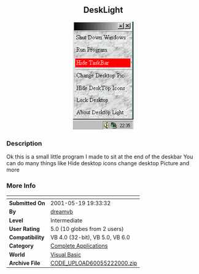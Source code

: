 ﻿<div align="center">

## DeskLight

<img src="PIC2000522188481134.gif">
</div>

### Description

Ok this is a small little program I made to sit at the end of the deskbar You can do many things like Hide desktop icons change desktop Picture and more
 
### More Info
 


<span>             |<span>
---                |---
**Submitted On**   |2001-05-19 19:33:32
**By**             |[dreamvb](https://github.com/Planet-Source-Code/PSCIndex/blob/master/ByAuthor/dreamvb.md)
**Level**          |Intermediate
**User Rating**    |5.0 (10 globes from 2 users)
**Compatibility**  |VB 4\.0 \(32\-bit\), VB 5\.0, VB 6\.0
**Category**       |[Complete Applications](https://github.com/Planet-Source-Code/PSCIndex/blob/master/ByCategory/complete-applications__1-27.md)
**World**          |[Visual Basic](https://github.com/Planet-Source-Code/PSCIndex/blob/master/ByWorld/visual-basic.md)
**Archive File**   |[CODE\_UPLOAD60055222000\.zip](https://github.com/Planet-Source-Code/dreamvb-desklight__1-8261/archive/master.zip)








